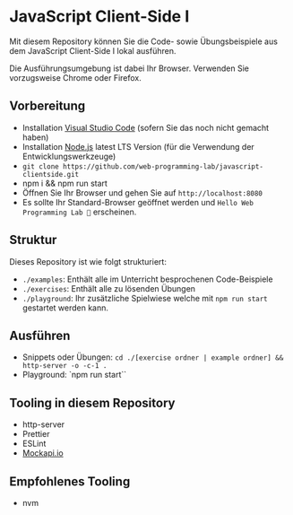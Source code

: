 # JavaScript Client-Side I

Mit diesem Repository können Sie die Code- sowie Übungsbeispiele aus dem JavaScript Client-Side I lokal ausführen.

Die Ausführungsumgebung ist dabei Ihr Browser. Verwenden Sie vorzugsweise Chrome oder Firefox.

## Vorbereitung
* Installation [Visual Studio Code](https://code.visualstudio.com/download) (sofern Sie das noch nicht gemacht haben)
* Installation [Node.js](https://nodejs.org/) latest LTS Version (für die Verwendung der Entwicklungswerkzeuge)
* `git clone https://github.com/web-programming-lab/javascript-clientside.git`
* npm i && npm run start
* Öffnen Sie Ihr Browser und gehen Sie auf `http://localhost:8080`
* Es sollte Ihr Standard-Browser geöffnet werden und `Hello Web Programming Lab 🤙` erscheinen.

## Struktur

Dieses Repository ist wie folgt strukturiert:
* `./examples`: Enthält alle im Unterricht besprochenen Code-Beispiele
* `./exercises`: Enthält alle zu lösenden Übungen
* `./playground`: Ihr zusätzliche Spielwiese welche mit `npm run start` gestartet werden kann.

## Ausführen
* Snippets oder Übungen: `cd ./[exercise ordner | example ordner] && http-server -o -c-1 .`
* Playground: `npm run start``

## Tooling in diesem Repository
* http-server
* Prettier
* ESLint
* [Mockapi.io](https://mockapi.io/)

## Empfohlenes Tooling
* nvm
